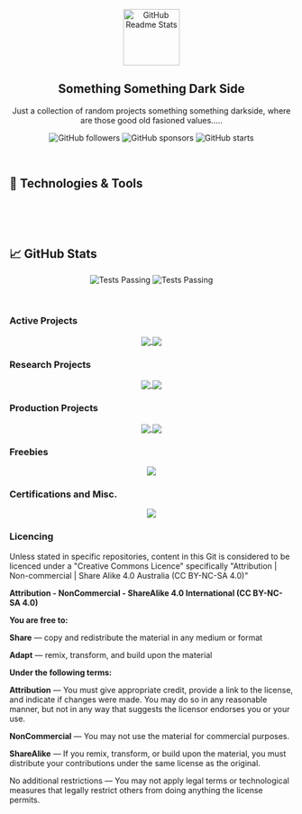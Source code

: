 <p align="center">
<!-- Header Logo -->
 <img width="100px" src="https://res.cloudinary.com/anuraghazra/image/upload/v1594908242/logo_ccswme.svg" align="center" alt="GitHub Readme Stats" />

<!-- Header Title -->
 <h2 align="center">Something Something Dark Side</h2>
 <p align="center">Just a collection of random projects something something darkside, where are those good old fasioned values.....</p>
<p align="center">
<img alt="GitHub followers" src="https://img.shields.io/github/followers/CrashOverrideProductions?label=Follow&style=social">
<img alt="GitHub sponsors" src="https://img.shields.io/github/sponsors/CrashOverrideProductions?&style=social">
<img alt="GitHub starts" src="https://img.shields.io/github/stars/CrashOverrideProductions?label?affiliations=OWNER%20COLLABORATOR&style=social">

</p>

</p>
</br>

<!-- Content -->
## 🔧 Technologies & Tools


<p align="center">
	  
<br>
<!--	  Test Here-->
<img alt="" src="https://img.shields.io/badge/Platform-Windows-success?style=flat&logo=Windows&logoColor=white&color=0078D6" />
<img alt="" src="https://img.shields.io/badge/Platform-Arduino-success?style=flat&logo=Arduino&logoColor=white&color=00979D" />
<img alt="" src="https://img.shields.io/badge/Code-Python-success?style=flat&logo=Python&logoColor=white&color=3776AB" />
<img alt="" src="https://img.shields.io/badge/Code-C%20Sharp-success?style=flat&logo=C%20Sharp&logoColor=white&color=239120" />
<img alt="" src="https://img.shields.io/badge/IDE-Visual%20Studio-success?style=flat&logo=Visual%20Studio&logoColor=white&color=5C2D91" />
<img alt="" src="https://img.shields.io/badge/IDE-Visual%20Studio%20Code-success?style=flat&logo=Visual%20Studio%20Code&logoColor=white&color=007ACC" />
<br>
<img alt="" src="https://img.shields.io/badge/ECD-Eagle-informational?style=flat&logo=Autodesk&logoColor=white&color=0696D7" />
<img alt="" src="https://img.shields.io/badge/CAD-Autocad-informational?style=flat&logo=Autodesk&logoColor=white&color=E51937" />
<br>
	  
<!-- Statistics -->
## &#x1f4c8; GitHub Stats

<p align="center">
<img alt="Tests Passing" src="https://github-readme-stats.vercel.app/api?username=CrashOverrideProductions" />
<img alt="Tests Passing" src="https://github-readme-stats.vercel.app/api/top-langs/?username=CrashOverrideProductions&langs_count=4&hide=C,AGS%20Script" />
</p>
</br>


<!-- Repos -->
### Active Projects
<p align="center">
<a href="https://github.com/CrashOverrideProductions/GM-PIM-Reverse-Engineering">
  <img align="center" src="https://github-readme-stats.vercel.app/api/pin/?username=CrashOverrideProductions&repo=GM-PIM-Reverse-Engineering" />
</a>
<a href="https://github.com/CrashOverrideProductions/GMUart-Bluetooth">
  <img align="center" src="https://github-readme-stats.vercel.app/api/pin/?username=CrashOverrideProductions&repo=GMUart-Bluetooth" />
</a>
</p>

### Research Projects
<p align="center">
<a href="https://github.com/CrashOverrideProductions/FDSLoader">
  <img align="center" src="https://github-readme-stats.vercel.app/api/pin/?username=CrashOverrideProductions&repo=FDSLoader" />
</a>
<a href="https://github.com/CrashOverrideProductions/Ender_3_Pro-Dual-Extruder">
  <img align="center" src="https://github-readme-stats.vercel.app/api/pin/?username=CrashOverrideProductions&repo=Ender_3_Pro-Dual-Extruder" />
</a>
</p>

### Production Projects
<p align="center">
<a href="https://github.com/CrashOverrideProductions/ALDL-Adapter">
  <img align="center" src="https://github-readme-stats.vercel.app/api/pin/?username=CrashOverrideProductions&repo=ALDL-Adapter" />
</a>

<a href="https://github.com/CrashOverrideProductions/Retro-Console-Parts">
  <img align="center" src="https://github-readme-stats.vercel.app/api/pin/?username=CrashOverrideProductions&repo=Retro-Console-Parts" />
</a>
	
</p>

### Freebies
<p align="center">
<a href="https://github.com/CrashOverrideProductions/3D-Print-Files">
  <img align="center" src="https://github-readme-stats.vercel.app/api/pin/?username=CrashOverrideProductions&repo=3D-Print-Files" />
</a>
</p>

### Certifications and Misc.
<p align="center">
<a href="https://github.com/CrashOverrideProductions/ProfessionalDevelopment">
  <img align="center" src="https://github-readme-stats.vercel.app/api/pin/?username=CrashOverrideProductions&repo=ProfessionalDevelopment" />
</a>
</p>

<!-- Licencing Always at the Bottom -->


### Licencing <img alt="" align="right" src="https://img.shields.io/badge/Licence-CC--BY--NC--SA--4.0-informational?style=flat&logo=Creative%20Commons&logoColor=white&color=EF9421" />

Unless stated in specific repositories, content in this Git is considered to be licenced under a "Creative Commons Licence" specifically "Attribution | Non-commercial | Share Alike 4.0 Australia (CC BY-NC-SA 4.0)"

**Attribution - NonCommercial - ShareAlike 4.0 International (CC BY-NC-SA 4.0)**

**You are free to:**

  **Share** — copy and redistribute the material in any medium or format

  **Adapt** — remix, transform, and build upon the material

**Under the following terms:**

  **Attribution** — You must give appropriate credit, provide a link to the license, and indicate if changes were made. You may do so in any reasonable manner, but not in any way that suggests the licensor endorses you or your use.

  **NonCommercial** — You may not use the material for commercial purposes.

  **ShareAlike** — If you remix, transform, or build upon the material, you must distribute your contributions under the same license as the original.

No additional restrictions — You may not apply legal terms or technological measures that legally restrict others from doing anything the license permits.

</p>
